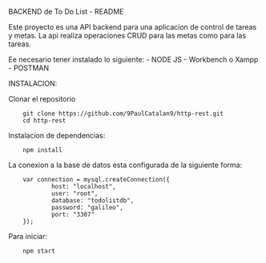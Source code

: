BACKEND de To Do List - README

Este proyecto es una API backend para una aplicacion de
control de tareas y metas. La api realiza operaciones
CRUD para las metas como para las tareas.

Ee necesario tener instalado lo siguiente:
        - NODE JS
        - Workbench o Xampp
        - POSTMAN

INSTALACION:

Clonar el repositorio

        git clone https://github.com/9PaulCatalan9/http-rest.git
        cd http-rest

Instalacion de dependencias:

        npm install


La conexion a la base de datos esta configurada de la siguiente
forma:

        var connection = mysql.createConnection({
                host: "localhost",
                user: "root",
                database: "todolistdb",
                password: "galileo",
                port: "3307"
        });



Para iniciar:

        npm start